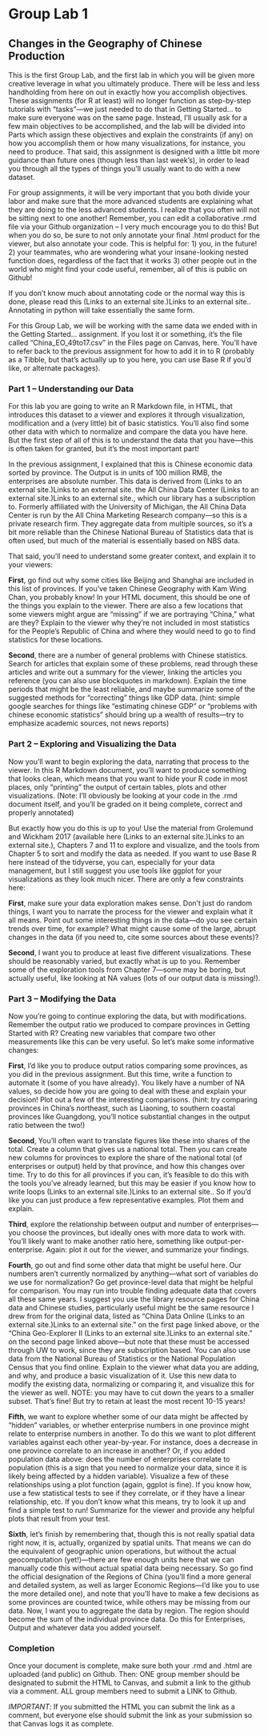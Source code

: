 # Group Lab 1
## Changes in the Geography of Chinese Production

This is the first Group Lab, and the first lab in which you will be given more creative leverage in what you ultimately produce. There will be less and less handholding from here on out in exactly how you accomplish objectives. These assignments (for R at least) will no longer function as step-by-step tutorials with “tasks”—we just needed to do that in Getting Started… to make sure everyone was on the same page. Instead, I’ll usually ask for a few main objectives to be accomplished, and the lab will be divided into Parts which assign these objectives and explain the constraints (if any) on how you accomplish them or how many visualizations, for instance, you need to produce. That said, this assignment is designed with a little bit more guidance than future ones (though less than last week’s), in order to lead you through all the types of things you’ll usually want to do with a new dataset.

For group assignments, it will be very important that you both divide your labor and make sure that the more advanced students are explaining what they are doing to the less advanced students. I realize that you often will not be sitting next to one another! Remember, you can edit a collaborative .rmd file via your Github organization – I very much encourage you to do this! But when you do so, be sure to not only annotate your final .html product for the viewer, but also annotate your code. This is helpful for: 1) you, in the future! 2) your teammates, who are wondering what your insane-looking nested function does, regardless of  the fact that it works 3) other people out in the world who might find your code useful, remember, all of this is public on Github!   

If you don’t know much about annotating code or the normal way this is done, please read this (Links to an external site.)Links to an external site.. Annotating in python will take essentially the same form.

For this Group Lab, we will be working with the same data we ended with in the Getting Started… assignment. If you lost it or something, it’s the file called “China_EO_49to17.csv” in the Files page on Canvas, here. You’ll have to refer back to the previous assignment for how to add it in to R (probably as a Tibble, but that’s actually up to you here, you can use Base R if you’d like, or alternate packages).

### Part 1 – Understanding our Data
For this lab you are going to write an R Markdown file, in HTML, that introduces this dataset to a viewer and explores it through visualization, modification and a (very little) bit of basic statistics. You’ll also find some other data with which to normalize and compare the data you have here. But the first step of all of this is to understand the data that you have—this is often taken for granted, but it’s the most important part!

In the previous assignment, I explained that this is Chinese economic data sorted by province. The Output is in units of 100 million RMB, the enterprises are absolute number. This data is derived from (Links to an external site.)Links to an external site. the All China Data Center (Links to an external site.)Links to an external site., which our library has a subscription to. Formerly affiliated with the University of Michigan, the All China Data Center is run by the All China Marketing Research company—so this is a private research firm. They aggregate data from multiple sources, so it’s a bit more reliable than the Chinese National Bureau of Statistics data that is often used, but much of the material is essentially based on NBS data.

That said, you’ll need to understand some greater context, and explain it to your viewers:

**First**, go find out why some cities like Beijing and Shanghai are included in this list of provinces. If you’ve taken Chinese Geography with Kam Wing Chan, you probably know! In your HTML document, this should be one of the things you explain to the viewer. There are also a few locations that some viewers might argue are “missing” if we are portraying “China,” what are they? Explain to the viewer why they’re not included in most statistics for the People’s Republic of China and where they would need to go to find statistics for these locations.

**Second**, there are a number of general problems with Chinese statistics. Search for articles that explain some of these problems, read through these articles and write out a summary for the viewer, linking the articles you reference (you can also use blockquotes in markdown). Explain the time periods that might be the least reliable, and maybe summarize some of the suggested methods for “correcting” things like GDP data. (hint: simple google searches for things like “estimating chinese GDP” or “problems with chinese economic statistics” should bring up a wealth of results—try to emphasize academic sources, not news reports)

### Part 2 – Exploring and Visualizing the Data
Now you’ll want to begin exploring the data, narrating that process to the viewer. In this R Markdown document, you’ll want to produce something that looks clean, which means that you want to hide your R code in most places, only “printing” the output of certain tables, plots and other visualizations. (Note: I’ll obviously be looking at your code in the .rmd document itself, and you’ll be graded on it being complete, correct and properly annotated)

But exactly how you do this is up to you! Use the material from Grolemund and Wickham 2017 (available here (Links to an external site.)Links to an external site.), Chapters 7 and 11 to explore and visualize, and the tools from Chapter 5 to sort and modify the data as needed. If you want to use Base R here instead of the tidyverse, you can, especially for your data management, but I still suggest you use tools like ggplot for your visualizations as they look much nicer. There are only a few constraints here:

**First**, make sure your data exploration makes sense. Don’t just do random things, I want you to narrate the process for the viewer and explain what it all means. Point out some interesting things in the data—do you see certain trends over time, for example? What might cause some of the large, abrupt changes in the data (if you need to, cite some sources about these events)?

**Second**, I want you to produce at least five different visualizations. These should be reasonably varied, but exactly what is up to you. Remember some of the exploration tools from Chapter 7—some may be boring, but actually useful, like looking at NA values (lots of our output data is missing!).

### Part 3 – Modifying the Data
Now you’re going to continue exploring the data, but with modifications. Remember the output ratio we produced to compare provinces in Getting Started with R? Creating new variables that compare two other measurements like this can be very useful. So let’s make some informative changes:

**First**, I’d like you to produce output ratios comparing some provinces, as you did in the previous assignment. But this time, write a function to automate it (some of you have already). You likely have a number of NA values, so decide how you are going to deal with these and explain your decision! Plot out a few of the interesting comparisons. (hint: try comparing provinces in China’s northeast, such as Liaoning, to southern coastal provinces like Guangdong, you’ll notice substantial changes in the output ratio between the two!)

**Second**, You’ll often want to translate figures like these into shares of the total. Create a column that gives us a national total. Then you can create new columns for provinces to explore the share of the national total (of enterprises or output) held by that province, and how this changes over time. Try to do this for all provinces if you can, it’s feasible to do this with the tools you’ve already learned, but this may be easier if you know how to write loops (Links to an external site.)Links to an external site.. So if you’d like you can just produce a few representative examples. Plot them and explain.

**Third**, explore the relationship between output and number of enterprises—you choose the provinces, but ideally ones with more data to work with. You’ll likely want to make another ratio here, something like output-per-enterprise. Again: plot it out for the viewer, and summarize your findings.

**Fourth**, go out and find some other data that might be useful here. Our numbers aren’t currently normalized by anything—what sort of variables do we use for normalization? Go get province-level data that might be helpful for comparison. You may run into trouble finding adequate data that covers all these same years. I suggest you use the library resource pages for China data and Chinese studies, particularly useful might be the same resource I drew from for the original data, listed as “China Data Online (Links to an external site.)Links to an external site.” on the first page linked above, or the “China Geo-Explorer II (Links to an external site.)Links to an external site.” on the second page linked above—but note that these must be accessed through UW to work, since they are subscription based. You can also use data from the National Bureau of Statistics or the National Population Census that you find online. Explain to the viewer what data you are adding, and why, and produce a basic visualization of it. Use this new data to modify the existing data, normalizing or comparing it, and visualize this for the viewer as well. NOTE: you may have to cut down the years to a smaller subset. That’s fine! But try to retain at least the most recent 10-15 years!

**Fifth**, we want to explore whether some of our data might be affected by “hidden” variables, or whether enterprise numbers in one province might relate to enterprise numbers in another. To do this we want to plot different variables against each other year-by-year. For instance, does a decrease in one province correlate to an increase in another? Or, if you added population data above: does the number of enterprises correlate to population (this is a sign that you need to normalize your data, since it is likely being affected by a hidden variable). Visualize a few of these relationships using a plot function (again, ggplot is fine). If you know how, use a few statistical tests to see if they correlate, or if they have a linear relationship, etc. If you don’t know what this means, try to look it up and find a simple test to run! Summarize for the viewer and provide any helpful plots that result from your test.

**Sixth**, let’s finish by remembering that, though this is not really spatial data right now, it is, actually, organized by spatial units. That means we can do the equivalent of geographic union operations, but without the actual geocomputation (yet!)—there are few enough units here that we can manually code this without actual spatial data being necessary. So go find the official designation of the Regions of China (you’ll find a more general and detailed system, as well as larger Economic Regions—I’d like you to use the more detailed one), and note that you’ll have to make a few decisions as some provinces are counted twice, while others may be missing from our data. Now, I want you to aggregate the data by region. The region should become the sum of the individual province data. Do this for Enterprises, Output and whatever data you added yourself.

### Completion
Once your document is complete, make sure both your .rmd and .html are uploaded (and public) on Github. Then: ONE group member should be designated to submit the HTML to Canvas, and submit a link to the github via a comment. ALL group members need to submit a LINK to Github.

*IMPORTANT*: If you submitted the HTML you can submit the link as a comment, but everyone else should submit the link as your submission so that Canvas logs it as complete.
